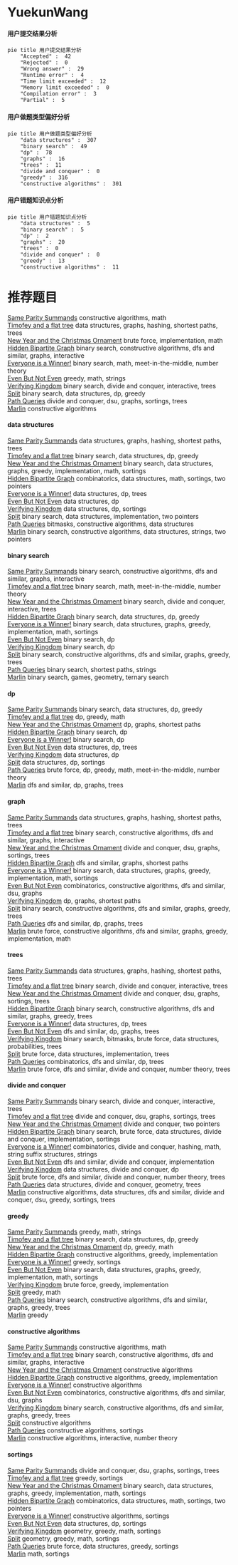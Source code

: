 # YuekunWang
<!-- tabs:start -->
#### **用户提交结果分析**

```mermaid
pie title 用户提交结果分析
    "Accepted" :  42
    "Rejected" :  0
    "Wrong answer" :  29
    "Runtime error" :  4
    "Time limit exceeded" :  12
    "Memory limit exceeded" :  0
    "Compilation error" :  3
    "Partial" :  5
```
#### **用户做题类型偏好分析**

```mermaid
pie title 用户做题类型偏好分析
    "data structures" :  307
    "binary search" :  49
    "dp" :  78
    "graphs" :  16
    "trees" :  11
    "divide and conquer" :  0
    "greedy" :  316
    "constructive algorithms" :  301
```
#### **用户错题知识点分析**

```mermaid
pie title 用户错题知识点分析
    "data structures" :  5
    "binary search" :  5
    "dp" :  2
    "graphs" :  20
    "trees" :  0
    "divide and conquer" :  0
    "greedy" :  13
    "constructive algorithms" :  11
```
<!-- tabs:end -->
# 推荐题目
[Same Parity Summands](http://codeforces.com/problemset/problem/1352/B)		constructive algorithms,
                        math		  
[Timofey and a flat tree](http://codeforces.com/problemset/problem/763/D)		data structures,
                        graphs,
                        hashing,
                        shortest paths,
                        trees		  
[New Year and the Christmas Ornament](http://codeforces.com/problemset/problem/1091/A)		brute force,
                        implementation,
                        math		  
[Hidden Bipartite Graph](http://codeforces.com/problemset/problem/1033/E)		binary search,
                        constructive algorithms,
                        dfs and similar,
                        graphs,
                        interactive		  
[Everyone is a Winner!](http://codeforces.com/problemset/problem/1263/C)		binary search,
                        math,
                        meet-in-the-middle,
                        number theory		  
[Even But Not Even](http://codeforces.com/problemset/problem/1291/A)		greedy,
                        math,
                        strings		  
[Verifying Kingdom](http://codeforces.com/problemset/problem/772/E)		binary search,
                        divide and conquer,
                        interactive,
                        trees		  
[Split](http://codeforces.com/problemset/problem/1416/E)		binary search,
                        data structures,
                        dp,
                        greedy		  
[Path Queries](http://codeforces.com/problemset/problem/1213/G)		divide and conquer,
                        dsu,
                        graphs,
                        sortings,
                        trees		  
[Marlin](http://codeforces.com/problemset/problem/980/B)		constructive algorithms		  
<!-- tabs:start -->
#### **data structures**
[Same Parity Summands](http://codeforces.com/problemset/problem/763/D)		data structures,
                        graphs,
                        hashing,
                        shortest paths,
                        trees		  
[Timofey and a flat tree](http://codeforces.com/problemset/problem/1416/E)		binary search,
                        data structures,
                        dp,
                        greedy		  
[New Year and the Christmas Ornament](http://codeforces.com/problemset/problem/1091/E)		binary search,
                        data structures,
                        graphs,
                        greedy,
                        implementation,
                        math,
                        sortings		  
[Hidden Bipartite Graph](https://codeforces.com/contest/1008/problem/C)		combinatorics,
                        data structures,
                        math,
                        sortings,
                        two pointers		  
[Everyone is a Winner!](https://codeforces.com/contest/1084/problem/D)		data structures,
                        dp,
                        trees		  
[Even But Not Even](http://codeforces.com/problemset/problem/368/B)		data structures,
                        dp		  
[Verifying Kingdom](http://codeforces.com/problemset/problem/720/D)		data structures,
                        dp,
                        sortings		  
[Split](http://codeforces.com/problemset/problem/1333/C)		binary search,
                        data structures,
                        implementation,
                        two pointers		  
[Path Queries](http://codeforces.com/problemset/problem/888/G)		bitmasks,
                        constructive algorithms,
                        data structures		  
[Marlin](https://codeforces.com/contest/1291/problem/D)		binary search,
                        constructive algorithms,
                        data structures,
                        strings,
                        two pointers		  
#### **binary search**
[Same Parity Summands](http://codeforces.com/problemset/problem/1033/E)		binary search,
                        constructive algorithms,
                        dfs and similar,
                        graphs,
                        interactive		  
[Timofey and a flat tree](http://codeforces.com/problemset/problem/1263/C)		binary search,
                        math,
                        meet-in-the-middle,
                        number theory		  
[New Year and the Christmas Ornament](http://codeforces.com/problemset/problem/772/E)		binary search,
                        divide and conquer,
                        interactive,
                        trees		  
[Hidden Bipartite Graph](http://codeforces.com/problemset/problem/1416/E)		binary search,
                        data structures,
                        dp,
                        greedy		  
[Everyone is a Winner!](http://codeforces.com/problemset/problem/1091/E)		binary search,
                        data structures,
                        graphs,
                        greedy,
                        implementation,
                        math,
                        sortings		  
[Even But Not Even](https://codeforces.com/contest/1246/problem/C)		binary search,
                        dp		  
[Verifying Kingdom](http://codeforces.com/problemset/problem/1225/E)		binary search,
                        dp		  
[Split](http://codeforces.com/problemset/problem/1098/C)		binary search,
                        constructive algorithms,
                        dfs and similar,
                        graphs,
                        greedy,
                        trees		  
[Path Queries](http://codeforces.com/problemset/problem/461/E)		binary search,
                        shortest paths,
                        strings		  
[Marlin](http://codeforces.com/problemset/problem/1427/H)		binary search,
                        games,
                        geometry,
                        ternary search		  
#### **dp**
[Same Parity Summands](http://codeforces.com/problemset/problem/1416/E)		binary search,
                        data structures,
                        dp,
                        greedy		  
[Timofey and a flat tree](http://codeforces.com/problemset/problem/1113/A)		dp,
                        greedy,
                        math		  
[New Year and the Christmas Ornament](https://codeforces.com/contest/296/problem/D)		dp,
                        graphs,
                        shortest paths		  
[Hidden Bipartite Graph](https://codeforces.com/contest/1246/problem/C)		binary search,
                        dp		  
[Everyone is a Winner!](http://codeforces.com/problemset/problem/1225/E)		binary search,
                        dp		  
[Even But Not Even](https://codeforces.com/contest/1084/problem/D)		data structures,
                        dp,
                        trees		  
[Verifying Kingdom](http://codeforces.com/problemset/problem/368/B)		data structures,
                        dp		  
[Split](http://codeforces.com/problemset/problem/720/D)		data structures,
                        dp,
                        sortings		  
[Path Queries](http://codeforces.com/problemset/problem/552/C)		brute force,
                        dp,
                        greedy,
                        math,
                        meet-in-the-middle,
                        number theory		  
[Marlin](http://codeforces.com/problemset/problem/700/B)		dfs and similar,
                        dp,
                        graphs,
                        trees		  
#### **graph**
[Same Parity Summands](http://codeforces.com/problemset/problem/763/D)		data structures,
                        graphs,
                        hashing,
                        shortest paths,
                        trees		  
[Timofey and a flat tree](http://codeforces.com/problemset/problem/1033/E)		binary search,
                        constructive algorithms,
                        dfs and similar,
                        graphs,
                        interactive		  
[New Year and the Christmas Ornament](http://codeforces.com/problemset/problem/1213/G)		divide and conquer,
                        dsu,
                        graphs,
                        sortings,
                        trees		  
[Hidden Bipartite Graph](https://codeforces.com/contest/1321/problem/D)		dfs and similar,
                        graphs,
                        shortest paths		  
[Everyone is a Winner!](http://codeforces.com/problemset/problem/1091/E)		binary search,
                        data structures,
                        graphs,
                        greedy,
                        implementation,
                        math,
                        sortings		  
[Even But Not Even](http://codeforces.com/problemset/problem/788/B)		combinatorics,
                        constructive algorithms,
                        dfs and similar,
                        dsu,
                        graphs		  
[Verifying Kingdom](https://codeforces.com/contest/296/problem/D)		dp,
                        graphs,
                        shortest paths		  
[Split](http://codeforces.com/problemset/problem/1098/C)		binary search,
                        constructive algorithms,
                        dfs and similar,
                        graphs,
                        greedy,
                        trees		  
[Path Queries](http://codeforces.com/problemset/problem/700/B)		dfs and similar,
                        dp,
                        graphs,
                        trees		  
[Marlin](http://codeforces.com/problemset/problem/1487/C)		brute force,
                        constructive algorithms,
                        dfs and similar,
                        graphs,
                        greedy,
                        implementation,
                        math		  
#### **trees**
[Same Parity Summands](http://codeforces.com/problemset/problem/763/D)		data structures,
                        graphs,
                        hashing,
                        shortest paths,
                        trees		  
[Timofey and a flat tree](http://codeforces.com/problemset/problem/772/E)		binary search,
                        divide and conquer,
                        interactive,
                        trees		  
[New Year and the Christmas Ornament](http://codeforces.com/problemset/problem/1213/G)		divide and conquer,
                        dsu,
                        graphs,
                        sortings,
                        trees		  
[Hidden Bipartite Graph](http://codeforces.com/problemset/problem/1098/C)		binary search,
                        constructive algorithms,
                        dfs and similar,
                        graphs,
                        greedy,
                        trees		  
[Everyone is a Winner!](https://codeforces.com/contest/1084/problem/D)		data structures,
                        dp,
                        trees		  
[Even But Not Even](http://codeforces.com/problemset/problem/700/B)		dfs and similar,
                        dp,
                        graphs,
                        trees		  
[Verifying Kingdom](http://codeforces.com/problemset/problem/1479/D)		binary search,
                        bitmasks,
                        brute force,
                        data structures,
                        probabilities,
                        trees		  
[Split](http://codeforces.com/problemset/problem/1511/C)		brute force,
                        data structures,
                        implementation,
                        trees		  
[Path Queries](http://codeforces.com/problemset/problem/1499/F)		combinatorics,
                        dfs and similar,
                        dp,
                        trees		  
[Marlin](http://codeforces.com/problemset/problem/1491/E)		brute force,
                        dfs and similar,
                        divide and conquer,
                        number theory,
                        trees		  
#### **divide and conquer**
[Same Parity Summands](http://codeforces.com/problemset/problem/772/E)		binary search,
                        divide and conquer,
                        interactive,
                        trees		  
[Timofey and a flat tree](http://codeforces.com/problemset/problem/1213/G)		divide and conquer,
                        dsu,
                        graphs,
                        sortings,
                        trees		  
[New Year and the Christmas Ornament](http://codeforces.com/problemset/problem/364/E)		divide and conquer,
                        two pointers		  
[Hidden Bipartite Graph](http://codeforces.com/problemset/problem/1461/D)		binary search,
                        brute force,
                        data structures,
                        divide and conquer,
                        implementation,
                        sortings		  
[Everyone is a Winner!](http://codeforces.com/problemset/problem/1466/G)		combinatorics,
                        divide and conquer,
                        hashing,
                        math,
                        string suffix structures,
                        strings		  
[Even But Not Even](http://codeforces.com/problemset/problem/1490/D)		dfs and similar,
                        divide and conquer,
                        implementation		  
[Verifying Kingdom](https://codeforces.com/contest/1483/problem/C)		data structures,
                        divide and conquer,
                        dp		  
[Split](http://codeforces.com/problemset/problem/1491/E)		brute force,
                        dfs and similar,
                        divide and conquer,
                        number theory,
                        trees		  
[Path Queries](http://codeforces.com/problemset/problem/1303/G)		data structures,
                        divide and conquer,
                        geometry,
                        trees		  
[Marlin](http://codeforces.com/problemset/problem/1494/D)		constructive algorithms,
                        data structures,
                        dfs and similar,
                        divide and conquer,
                        dsu,
                        greedy,
                        sortings,
                        trees		  
#### **greedy**
[Same Parity Summands](http://codeforces.com/problemset/problem/1291/A)		greedy,
                        math,
                        strings		  
[Timofey and a flat tree](http://codeforces.com/problemset/problem/1416/E)		binary search,
                        data structures,
                        dp,
                        greedy		  
[New Year and the Christmas Ornament](http://codeforces.com/problemset/problem/1113/A)		dp,
                        greedy,
                        math		  
[Hidden Bipartite Graph](http://codeforces.com/problemset/problem/260/C)		constructive algorithms,
                        greedy,
                        implementation		  
[Everyone is a Winner!](http://codeforces.com/problemset/problem/1038/C)		greedy,
                        sortings		  
[Even But Not Even](http://codeforces.com/problemset/problem/1091/E)		binary search,
                        data structures,
                        graphs,
                        greedy,
                        implementation,
                        math,
                        sortings		  
[Verifying Kingdom](http://codeforces.com/problemset/problem/839/B)		brute force,
                        greedy,
                        implementation		  
[Split](https://codeforces.com/contest/445/problem/C)		greedy,
                        math		  
[Path Queries](http://codeforces.com/problemset/problem/1098/C)		binary search,
                        constructive algorithms,
                        dfs and similar,
                        graphs,
                        greedy,
                        trees		  
[Marlin](http://codeforces.com/problemset/problem/216/C)		greedy		  
#### **constructive algorithms**
[Same Parity Summands](http://codeforces.com/problemset/problem/1352/B)		constructive algorithms,
                        math		  
[Timofey and a flat tree](http://codeforces.com/problemset/problem/1033/E)		binary search,
                        constructive algorithms,
                        dfs and similar,
                        graphs,
                        interactive		  
[New Year and the Christmas Ornament](http://codeforces.com/problemset/problem/980/B)		constructive algorithms		  
[Hidden Bipartite Graph](http://codeforces.com/problemset/problem/260/C)		constructive algorithms,
                        greedy,
                        implementation		  
[Everyone is a Winner!](http://codeforces.com/problemset/problem/301/C)		constructive algorithms		  
[Even But Not Even](http://codeforces.com/problemset/problem/788/B)		combinatorics,
                        constructive algorithms,
                        dfs and similar,
                        dsu,
                        graphs		  
[Verifying Kingdom](http://codeforces.com/problemset/problem/1098/C)		binary search,
                        constructive algorithms,
                        dfs and similar,
                        graphs,
                        greedy,
                        trees		  
[Split](http://codeforces.com/problemset/problem/803/B)		constructive algorithms		  
[Path Queries](http://codeforces.com/problemset/problem/798/D)		constructive algorithms,
                        sortings		  
[Marlin](http://codeforces.com/problemset/problem/1137/D)		constructive algorithms,
                        interactive,
                        number theory		  
#### **sortings**
[Same Parity Summands](http://codeforces.com/problemset/problem/1213/G)		divide and conquer,
                        dsu,
                        graphs,
                        sortings,
                        trees		  
[Timofey and a flat tree](http://codeforces.com/problemset/problem/1038/C)		greedy,
                        sortings		  
[New Year and the Christmas Ornament](http://codeforces.com/problemset/problem/1091/E)		binary search,
                        data structures,
                        graphs,
                        greedy,
                        implementation,
                        math,
                        sortings		  
[Hidden Bipartite Graph](https://codeforces.com/contest/1008/problem/C)		combinatorics,
                        data structures,
                        math,
                        sortings,
                        two pointers		  
[Everyone is a Winner!](http://codeforces.com/problemset/problem/798/D)		constructive algorithms,
                        sortings		  
[Even But Not Even](http://codeforces.com/problemset/problem/720/D)		data structures,
                        dp,
                        sortings		  
[Verifying Kingdom](https://codeforces.com/contest/1496/problem/C)		geometry,
                        greedy,
                        math,
                        sortings		  
[Split](http://codeforces.com/problemset/problem/1495/A)		geometry,
                        greedy,
                        math,
                        sortings		  
[Path Queries](http://codeforces.com/problemset/problem/1497/A)		brute force,
                        data structures,
                        greedy,
                        sortings		  
[Marlin](http://codeforces.com/problemset/problem/1427/A)		math,
                        sortings		  
<!-- tabs:end -->
